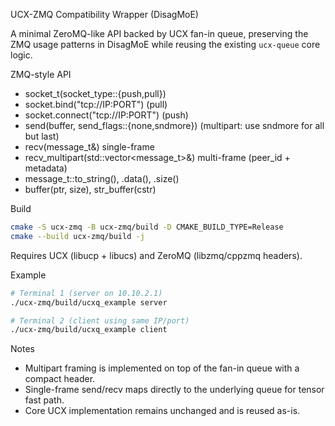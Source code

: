 UCX-ZMQ Compatibility Wrapper (DisagMoE)

A minimal ZeroMQ-like API backed by UCX fan-in queue, preserving the ZMQ usage patterns in DisagMoE while reusing the existing `ucx-queue` core logic.

ZMQ-style API

- socket_t(socket_type::{push,pull})
- socket.bind("tcp://IP:PORT") (pull)
- socket.connect("tcp://IP:PORT") (push)
- send(buffer, send_flags::{none,sndmore}) (multipart: use sndmore for all but last)
- recv(message_t&) single-frame
- recv_multipart(std::vector<message_t>&) multi-frame (peer_id + metadata)
- message_t::to_string(), .data(), .size()
- buffer(ptr, size), str_buffer(cstr)

Build

```bash
cmake -S ucx-zmq -B ucx-zmq/build -D CMAKE_BUILD_TYPE=Release
cmake --build ucx-zmq/build -j
```

Requires UCX (libucp + libucs) and ZeroMQ (libzmq/cppzmq headers).

Example

```bash
# Terminal 1 (server on 10.10.2.1)
./ucx-zmq/build/ucxq_example server

# Terminal 2 (client using same IP/port)
./ucx-zmq/build/ucxq_example client
```

Notes

- Multipart framing is implemented on top of the fan-in queue with a compact header.
- Single-frame send/recv maps directly to the underlying queue for tensor fast path.
- Core UCX implementation remains unchanged and is reused as-is.
